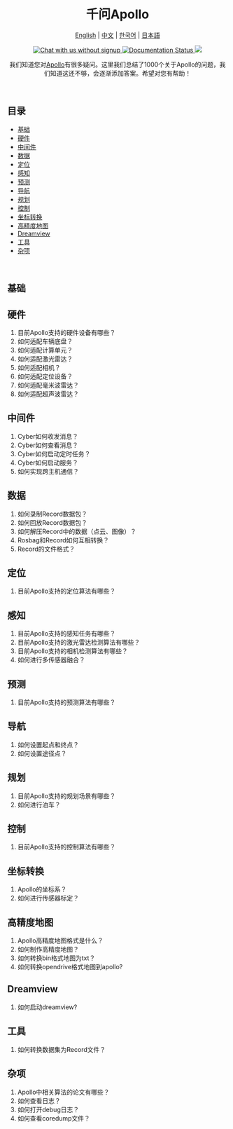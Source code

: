 <div align="center">

<h1>千问Apollo</h1>

[English](README.md) | [中文](README.zh-cn.md) | [한국어](README.ko.md) | [日本語](README.ja.md)

<p>
  <a href="https://discord.gg/nf3NmuvZ">
      <img src="https://img.shields.io/discord/1237738060175769601?style=social&logo=discord" alt="Chat with us without signup" title="Chat with us without signup">
  </a>
  <a href='https://apollo-1000-questions.readthedocs.io/en/latest/?badge=latest'>
      <img src='https://readthedocs.org/projects/apollo-1000-questions/badge/?version=latest' alt='Documentation Status' />
  </a>
  <a href="https://github.com/ApolloAuto/Apollo-1000-questions/blob/main/LICENSE" alt="License">
    <img src="https://img.shields.io/github/license/ApolloAuto/Apollo-1000-questions">
  </a>
</p>

我们知道您对[Apollo](https://github.com/ApolloAuto/apollo)有很多疑问。这里我们总结了1000个关于Apollo的问题，我们知道这还不够，会逐渐添加答案。希望对您有帮助！
</div>

<br>

## 目录

- [基础](#basic)
- [硬件](#hardware)
- [中间件](#cyber)
- [数据](#data)
- [定位](#localization)
- [感知](#perception)
- [预测](#prediction)
- [导航](#routing)
- [规划](#planning)
- [控制](#control)
- [坐标转换](#transform)
- [高精度地图](#map)
- [Dreamview](#dreamview)
- [工具](#tools)
- [杂项](#misc)

<br>

## 基础

## 硬件

1. 目前Apollo支持的硬件设备有哪些？
2. 如何适配车辆底盘？
3. 如何适配计算单元？
4. 如何适配激光雷达？
5. 如何适配相机？
6. 如何适配定位设备？
7. 如何适配毫米波雷达？
8. 如何适配超声波雷达？

## 中间件

1. Cyber如何收发消息？
2. Cyber如何查看消息？
3. Cyber如何启动定时任务？
4. Cyber如何启动服务？
5. 如何实现跨主机通信？

## 数据

1. 如何录制Record数据包？
2. 如何回放Record数据包？
3. 如何解压Record中的数据（点云、图像）？
4. Rosbag和Record如何互相转换？
5. Record的文件格式？

## 定位

1. 目前Apollo支持的定位算法有哪些？

## 感知

1. 目前Apollo支持的感知任务有哪些？
2. 目前Apollo支持的激光雷达检测算法有哪些？
3. 目前Apollo支持的相机检测算法有哪些？
4. 如何进行多传感器融合？

## 预测

1. 目前Apollo支持的预测算法有哪些？

## 导航

1. 如何设置起点和终点？
2. 如何设置途径点？

## 规划

1. 目前Apollo支持的规划场景有哪些？
2. 如何进行泊车？

## 控制

1. 目前Apollo支持的控制算法有哪些？

## 坐标转换

1. Apollo的坐标系？
2. 如何进行传感器标定？

## 高精度地图

1. Apollo高精度地图格式是什么？
2. 如何制作高精度地图？
3. 如何转换bin格式地图为txt？
4. 如何转换opendrive格式地图到apollo?

## Dreamview

1. 如何启动dreamview?

## 工具

1. 如何转换数据集为Record文件？

## 杂项

1. Apollo中相关算法的论文有哪些？
2. 如何查看日志？
3. 如何打开debug日志？
4. 如何查看coredump文件？
